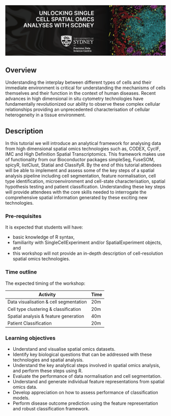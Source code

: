 
<img src="man/figures/banner.png" style="border: 0px"/>

## Overview

Understanding the interplay between different types of cells and their immediate environment is critical for understanding the mechanisms of cells themselves and their function in the context of human diseases. Recent advances in high dimensional in situ cytometry technologies have fundamentally revolutionized our ability to observe these complex cellular relationships providing an unprecedented characterisation of cellular heterogeneity in a tissue environment.

## Description

In this tutorial we will introduce an analytical framework for analysing data from high dimensional spatial omics technologies such as, CODEX, CycIF, IMC and High Definition Spatial Transcriptomics. This framework makes use of functionality from our Bioconductor packages simpleSeg, FuseSOM, spicyR, listClust, Statial and ClassifyR. By the end of this tutorial attendees will be able to implement and assess some of the key steps of a spatial analysis pipeline including cell segmentation, feature normalisation, cell type identification, microenvironment and cell-state characterisation, spatial hypothesis testing and patient classification. Understanding these key steps will provide attendees with the core skills needed to interrogate the comprehensive spatial information generated by these exciting new technologies.

### Pre-requisites

It is expected that students will have:

-   basic knowledge of R syntax,
-   familiarity with SingleCellExperiment and/or SpatialExperiment objects, and
-   this workshop will not provide an in-depth description of cell-resolution spatial omics technologies.

### Time outline

The expected timing of the workshop:

| Activity                               | Time   |
|----------------------------------------|--------|
| Data visualisation & cell segmentation | 20m    |
| Cell type clustering & classification  | 20m    |
| Spatial analysis & feature generation  | 40m    |
| Patient Classification                 | 20m    |

### Learning objectives

-   Understand and visualise spatial omics datasets.
-   Identify key biological questions that can be addressed with these technologies and spatial analysis.
-   Understand the key analytical steps involved in spatial omics analysis, and perform these steps using R.
-   Evaluate the performance of data normalisation and cell segmentation.
-   Understand and generate individual feature representations from spatial omics data.
-   Develop appreciation on how to assess performance of classification models.
-   Perform disease outcome prediction using the feature representation and robust classification framework.